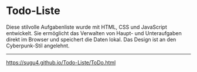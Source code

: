 # Todo-Liste 


Diese stilvolle Aufgabenliste wurde mit HTML, CSS und JavaScript entwickelt. Sie ermöglicht das Verwalten von Haupt- und Unteraufgaben direkt im Browser und speichert die Daten lokal. Das Design ist an den Cyberpunk-Stil angelehnt.

---

https://sugu4.github.io/Todo-Liste/ToDo.html
